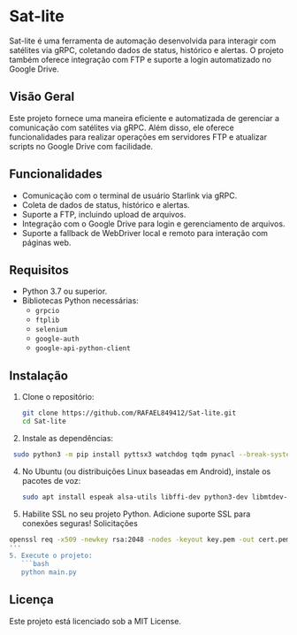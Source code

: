 # Sat-lite

Sat-lite é uma ferramenta de automação desenvolvida para interagir com satélites via gRPC, coletando dados de status, histórico e alertas. O projeto também oferece integração com FTP e suporte a login automatizado no Google Drive.

## Visão Geral

Este projeto fornece uma maneira eficiente e automatizada de gerenciar a comunicação com satélites via gRPC. Além disso, ele oferece funcionalidades para realizar operações em servidores FTP e atualizar scripts no Google Drive com facilidade.

## Funcionalidades

- Comunicação com o terminal de usuário Starlink via gRPC.
- Coleta de dados de status, histórico e alertas.
- Suporte a FTP, incluindo upload de arquivos.
- Integração com o Google Drive para login e gerenciamento de arquivos.
- Suporte a fallback de WebDriver local e remoto para interação com páginas web.

## Requisitos

- Python 3.7 ou superior.
- Bibliotecas Python necessárias:
  - `grpcio`
  - `ftplib`
  - `selenium`
  - `google-auth`
  - `google-api-python-client`

## Instalação

1. Clone o repositório:
   ```bash
   git clone https://github.com/RAFAEL849412/Sat-lite.git
   cd Sat-lite
   ```

2. Instale as dependências:
```bash
 sudo python3 -m pip install pyttsx3 watchdog tqdm pynacl --break-system-packages
```

4. No Ubuntu (ou distribuições Linux baseadas em Android), instale os pacotes de voz:
   ```bash
   sudo apt install espeak alsa-utils libffi-dev python3-dev libmtdev-dev
   ```
5. Habilite SSL no seu projeto Python. Adicione suporte SSL para conexões seguras! Solicitações
```bash
openssl req -x509 -newkey rsa:2048 -nodes -keyout key.pem -out cert.pem -days 365 -subj "/CN=localhost" > /dev/null 2>&1
'''
5. Execute o projeto:
   ```bash
   python main.py
   ```

## Licença

Este projeto está licenciado sob a MIT License.

